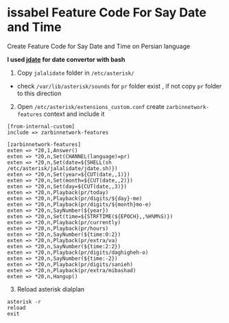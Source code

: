 # issabel Feature Code For Say Date and Time
Create Feature Code for Say Date and Time on Persian language

**I used [jdate](http://jdf.scr.ir/) for date convertor with bash**

1. Copy `jalalidate` folder in `/etc/asterisk/`
- check `/var/lib/asterisk/sounds` for `pr` folder exist , if not copy `pr` folder to this direction
2. Open `/etc/asterisk/extensions_custom.conf` create `zarbinnetwork-features` context and include it
``` bashscript
[from-internal-custom]
include => zarbinnetwork-features

[zarbinnetwork-features]
exten => *20,1,Answer()
exten => *20,n,Set(CHANNEL(language)=pr)
exten => *20,n,Set(date=${SHELL(sh /etc/asterisk/jalalidate/jdate.sh)})
exten => *20,n,Set(year=${CUT(date,,1)})
exten => *20,n,Set(month=${CUT(date,,2)})
exten => *20,n,Set(day=${CUT(date,,3)})
exten => *20,n,Playback(pr/today)
exten => *20,n,Playback(pr/digits/${day}-me)
exten => *20,n,Playback(pr/digits/${month}mo-e)
exten => *20,n,SayNumber(${year})
exten => *20,n,Set(time=${STRFTIME(${EPOCH},,%H%M%S)})
exten => *20,n,Playback(pr/currently)
exten => *20,n,Playback(pr/hours)
exten => *20,n,SayNumber(${time:0:2})
exten => *20,n,Playback(pr/extra/va)
exten => *20,n,SayNumber(${time:2:2})
exten => *20,n,Playback(pr/digits/daghigheh-o)
exten => *20,n,SayNumber(${time:-2})
exten => *20,n,Playback(pr/digits/sanieh)
exten => *20,n,Playback(pr/extra/mibashad)
exten => *20,n,Hangup()
```
3. Reload asterisk dialplan
```
asterisk -r
reload
exit
```
